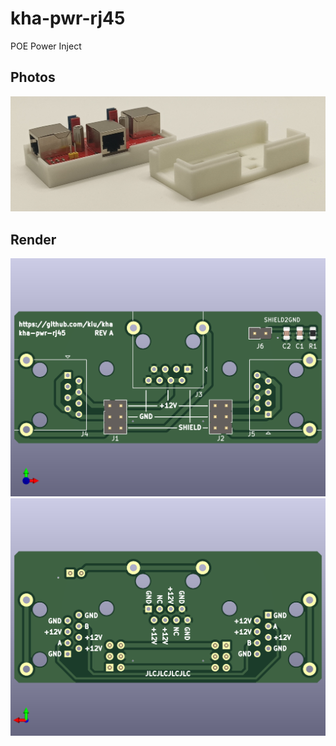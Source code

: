 # kha-pwr-rj45

POE Power Inject

## Photos

<img src="kha-pwr-rj45-photo.jpg" width="800"/>

## Render

<img src="kha-pwr-rj45-render-front.png" width="800"/>

<img src="kha-pwr-rj45-render-back.png" width="800"/>
